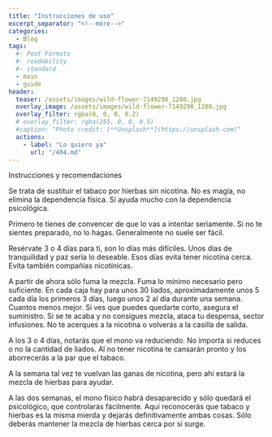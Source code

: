 ```yaml
---
title: "Instrucciones de uso"
excerpt_separator: "<!--more-->"
categories:
  - Blog
tags:
  #- Post Formats
  #- readability
  #- standard
  - main
  - guide
header:
  teaser: /assets/images/wild-flower-7149298_1280.jpg
  overlay_image: /assets/images/wild-flower-7149298_1280.jpg
  overlay_filter: rgba(0, 0, 0, 0.2)
  # overlay_filter: rgba(255, 0, 0, 0.5)
  #caption: "Photo credit: [**Unsplash**](https://unsplash.com)"
  actions:
    - label: "Lo quiero ya"
      url: "/404.md"
---
```


Instrucciones y recomendaciones

<!--more-->

Se trata de sustituir el tabaco por hierbas sin nicotina. No es magia, no elimina la dependencia física. Sí ayuda mucho con la dependencia psicológica.

Primero te tienes de convencer de que lo vas a intentar seriamente. Si no te sientes preparado, no lo hagas. Generalmente no suele ser fácil.

Resérvate 3 o 4 días para ti, son lo días más difíciles. Unos días de tranquilidad y paz sería lo deseable. Esos días evita tener nicotina cerca. Evita también compañías nicotínicas.

A partir de ahora sólo fuma la mezcla. Fuma lo mínimo necesario pero suficiente. En cada caja hay para unos 30 liados, aproximadamente unos 5 cada día los primeros 3 días, luego unos 2 al día durante una semana. Cuantos menos mejor. Si ves que puedes quedarte corto, asegura el suministro. Si se te acaba y no consigues mezcla, ataca tu despensa, sector infusiones. No te acerques a la nicotina o volverás a la casilla de salida.

A los 3 o 4 días, notarás que el mono va reduciendo. No importa si reduces o no la cantidad de liados. Al no tener nicotina te cansarán pronto y los aborrecerás a la par que el tabaco.

A la semana tal vez te vuelvan las ganas de nicotina, pero ahí estará la mezcla de hierbas para ayudar.

A las dos semanas, el mono físico habrá desaparecido y sólo quedará el psicológico, que controlarás fácilmente. Aquí reconocerás que tabaco y hierbas es la misma mierda y dejarás definitivamente ambas cosas. Sólo deberás mantener la mezcla de hierbas cerca por si surge.
